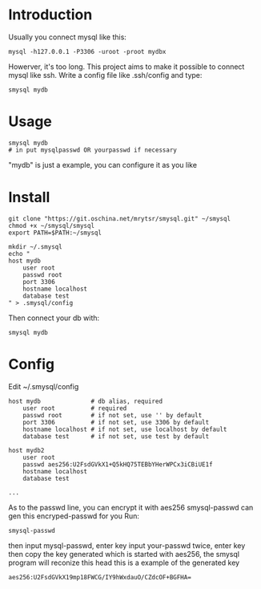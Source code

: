 # Introduction

Usually you connect mysql like this:

    mysql -h127.0.0.1 -P3306 -uroot -proot mydbx

Howerver, it's too long.
This project aims to make it possible to connect mysql like ssh.
Write a config file like .ssh/config and type:

    smysql mydb

# Usage

    smysql mydb
    # in put mysqlpasswd OR yourpasswd if necessary

"mydb" is just a example, you can configure it as you like

# Install

    git clone "https://git.oschina.net/mrytsr/smysql.git" ~/smysql
    chmod +x ~/smysql/smysql
    export PATH=$PATH:~/smysql

    mkdir ~/.smysql
    echo "
    host mydb
        user root
        passwd root
        port 3306
        hostname localhost
        database test
    " > .smysql/config

Then connect your db with:

    smysql mydb


# Config

Edit ~/.smysql/config

    host mydb              # db alias, required
        user root          # required
        passwd root        # if not set, use '' by default
        port 3306          # if not set, use 3306 by default
        hostname localhost # if not set, use localhost by default
        database test      # if not set, use test by default

    host mydb2
        user root
        passwd aes256:U2FsdGVkX1+Q5kHQ75TEBbYHerWPCx3iCBiUE1f
        hostname localhost
        database test

    ...

As to the passwd line, you can encrypt it with aes256
smysql-passwd can gen this encryped-passwd for you
Run:

    smysql-passwd

then input mysql-passwd, enter key
input your-passwd twice, enter key
then copy the key generated
which is started with aes256, the smysql program will reconize this head
this is a example of the generated key

    aes256:U2FsdGVkX19mp18FWCG/IY9hWxdauO/CZdcOF+BGFHA=
